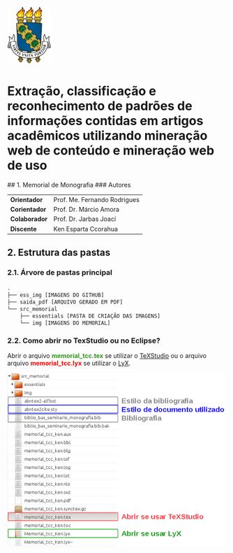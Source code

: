 <img src="src_memorial/img/LOGO_PNG.png" width="100px"/>
<h1>Extração, classificação e reconhecimento de padrões de informações contidas em artigos acadêmicos utilizando mineração web de conteúdo e mineração web de uso </h1>
## 1. Memorial de Monografia
### Autores
<table>
  <tbody>
    <tr>
      <td><strong>Orientador</strong></td>
      <td>Prof. Me. Fernando Rodrigues</td>
    </tr>
    <tr>
      <td><strong>Corientador</strong></td>
      <td>Prof. Dr. Márcio Amora</td>
    </tr>
    <tr>
      <td><strong>Colaborador</strong></td>
      <td>Prof. Dr. Jarbas Joací</td>
    </tr>
    <tr>
      <td><strong>Discente</strong></td>
      <td>Ken Esparta Ccorahua</td>
    </tr>
  </tbody>
</table>

## 2. Estrutura das pastas
### 2.1. Árvore de pastas principal

```
.
├── ess_img [IMAGENS DO GITHUB]
├── saida_pdf [ARQUIVO GERADO EM PDF]
└── src_memorial
    ├── essentials [PASTA DE CRIAÇÃO DAS IMAGENS]
    └── img [IMAGENS DO MEMORIAL]
```
### 2.2. Como abrir no TexStudio ou no Eclipse?
<p>
  Abrir o arquivo <b style="color:rgb(50,150,25)">memorial_tcc.tex</b> se utilizar o  <a href="http://www.texstudio.org/">TeXStudio</a> ou o arquivo arquivo <b style="color:rgb(255,0,0)">memorial_tcc.lyx</b> se utilizar o <a href="http://www.lyx.org/">LyX</a>.
</p>
<img src="ess_img/pastas.png" width="550px"/>
